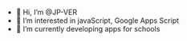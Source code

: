 - 👋 Hi, I’m @JP-VER
- 👀 I’m interested in javaScript, Google Apps Script
- 🌱 I’m currently developing apps for schools


<!---
JP-VER/JP-VER is a ✨ special ✨ repository because its `README.md` (this file) appears on your GitHub profile.
You can click the Preview link to take a look at your changes.
--->
